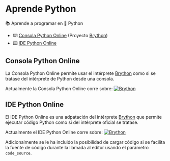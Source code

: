 # Aprende Python

📚 Aprende a programar en 🐍 Python

- ⌨️ [Consola Python Online](https://raw.githack.com/RDCH106/aprende-python/master/python-console.html) (Proyecto [Brython](https://github.com/brython-dev/brython))
- ⌨️ [IDE Python Online](https://raw.githack.com/RDCH106/aprende-python/master/python-editor.html)

## Consola Python Online

La Consola Python Online permite usar el intérprete [Brython](https://github.com/brython-dev/brython) como si se tratase del intérprete de Python desde una consola.

Actualmente la Consola Python Online corre sobre: [![Brython](https://img.shields.io/badge/🐍_Brython-3.7.0-blue.svg?style=flat)](https://github.com/brython-dev/brython/releases/tag/3.7.0)

## IDE Python Online 

El IDE Python Online es una adpatación del intérprete [Brython](https://github.com/brython-dev/brython) que permite ejecutar código Python como si del intérprete oficial se tratase.

Actualmente el IDE Python Online corre sobre: [![Brython](https://img.shields.io/badge/🐍_Brython-3.7.0-blue.svg?style=flat)](https://github.com/brython-dev/brython/releases/tag/3.7.0)

Adicionalmente se le ha incluido la posibilidad de cargar código si se facilita la fuente de código durante la llamada al editor usando el parámetro  `code_source`.

